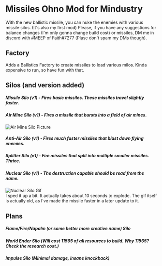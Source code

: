 # Missiles Ohno Mod for Mindustry
With the new ballistic missile, you can nuke the enemies with various missile silos. (It's also my first mod) Please, if you have any suggestions for balance changes (I'm only gonna change build cost) or missiles, DM me in discord with #MEEP of Faith#7277 (Plase don't spam my DMs though).

## Factory
Adds a Ballistics Factory to create missiles to load various milos. Kinda expensive to run, so have fun with that.

## Silos (and version added)
##### Missile Silo (v1) - Fires basic missiles. These missiles travel slightly faster.
##### Air Mine Silo (v1) - Fires a missile that bursts into a field of air mines.
![Air Mine Silo Picture](https://cdn.discordapp.com/attachments/652744771625811968/654195861328232459/Screenshot_20191210-214001.png)
##### Anti-Air Silo (v1) - Fires much faster missiles that blast down flying enemies.
##### Splitter Silo (v1) - Fire missiles that split into multiple smaller missiles. Thrice.
##### Nuclear Silo (v1) - The destruction capable should be read from the name.
![Nuclear Silo Gif](https://media.giphy.com/media/dzPUtwm2DDx5ttf1xr/giphy.gif)<br />
I sped it up a bit. It actually takes about 10 seconds to explode. The gif itself is actually old, as I've made the missile faster in a later update to it.

## Plans
##### Flame/Fire/Napalm (or some better more creative name) Silo
##### World Ender Silo (Will cost 11565 of all resources to build. Why 11565? Check the research cost.)
##### Impulse Silo (Minimal damage, insane knockback)
